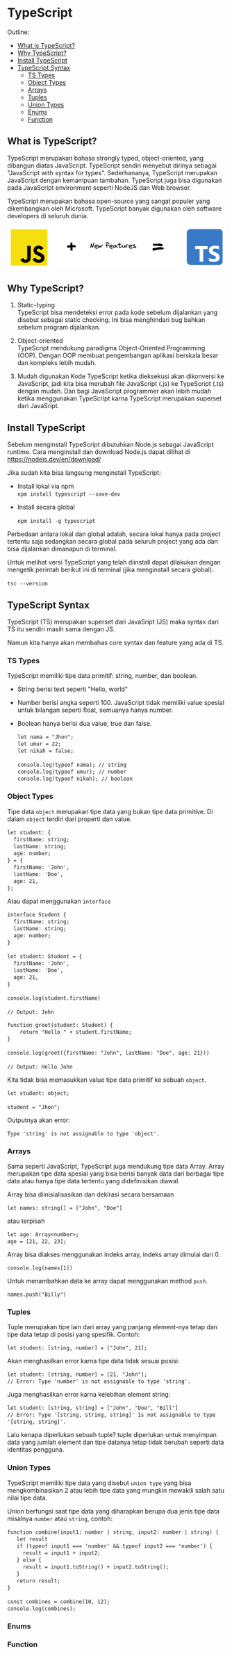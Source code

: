 # TypeScript <!-- omit in toc -->

Outline:
- [What is TypeScript?](#what-is-typescript)
- [Why TypeScript?](#why-typescript)
- [Install TypeScript](#install-typescript)
- [TypeScript Syntax](#typescript-syntax)
  - [TS Types](#ts-types)
  - [Object Types](#object-types)
  - [Arrays](#arrays)
  - [Tuples](#tuples)
  - [Union Types](#union-types)
  - [Enums](#enums)
  - [Function](#function)

## What is TypeScript?
 
TypeScript merupakan bahasa strongly typed, object-oriented, yang dibangun diatas JavaScript. TypeScript sendiri menyebut dirinya sebagai "JavaScript with syntax for types". Sederhananya, TypeScript merupakan JavaScript dengan kemampuan tambahan. TypeScript juga bisa digunakan pada JavaScript environment seperti NodeJS dan Web browser.

TypeScript merupakan bahasa open-source yang sangat populer yang dikembangkan oleh Microsoft. TypeScript banyak digunakan oleh software developers di seluruh dunia.

!["TS"](materi-bootcamp/../Ts.png)

## Why TypeScript?

1. Static-typing  
   TypeScript bisa mendeteksi error pada kode sebelum  dijalankan yang disebut sebagai static checking. Ini bisa menghindari bug bahkan sebelum program dijalankan.

2. Object-oriented  
   TypeScript mendukung paradigma Object-Oriented Programming (OOP). Dengan OOP membuat pengembangan aplikasi berskala besar dan kompleks lebih mudah.

3. Mudah digunakan
   Kode TypeScript ketika dieksekusi akan dikonversi ke JavaScript, jadi kita bisa merubah file JavaScript (.js) ke TypeScript (.ts) dengan mudah. Dan bagi JavaScript programmer akan lebih mudah ketika menggunakan TypeScript karna TypeScript merupakan superset dari JavaSript.

## Install TypeScript

Sebelum menginstall TypeScript dibutuhkan Node.js sebagai JavaScript runtime. Cara menginstall dan download Node.js dapat dilihat di https://nodejs.dev/en/download/

Jika sudah kita bisa langsung menginstall TypeScript:

* Install lokal via npm  
  ```npm install typescript --save-dev```

* Install secara global  
  
  ```npm install -g typescript```

Perbedaan antara lokal dan global adalah, secara lokal hanya pada project tertentu saja sedangkan secara global pada seluruh project yang ada dan bisa dijalankan dimanapun di terminal.

Untuk melihat versi TypeScript yang telah diinstall dapat dilakukan dengan mengetik perintah berikut ini di terminal (jika menginstall secara global):

```tsc --version```

## TypeScript Syntax

TypeScript (TS) merupakan superset dari JavaSript (JS) maka syntax dari TS itu sendiri masih sama dengan JS.

Namun kita hanya akan membahas core syntax dan feature yang ada di TS.

### TS Types  
  TypeScript memiliki tipe data primitif: string, number, dan boolean.  
  - String berisi text seperti "Hello, world"
  - Number berisi angka seperti 100. JavaScript tidak memiliki value spesial untuk bilangan seperti float, semuanya hanya number.
  - Boolean hanya berisi dua value, true dan false.  

    ```
    let nama = "Jhon";
    let umur = 22;
    let nikah = false;

    console.log(typeof nama); // string
    console.log(typeof umur); // number
    console.log(typeof nikah); // boolean
    ```

### Object Types  
  Tipe data ``object`` merupakan tipe data yang bukan tipe data primitive. Di dalam ``object`` terdiri dari properti dan value.

  ```
  let student: {
    firstName: string;
    lastName: string;
    age: number;
  } = {
    firstName: 'John',
    lastName: 'Doe',
    age: 21,
  };
  ```

  Atau dapat menggunakan ``interface``

  ```
  interface Student {
    firstName: string;
    lastName: string;
    age: number;
  }

  let student: Student = {
    firstName: 'John',
    lastName: 'Doe',
    age: 21,
  }

  console.log(student.firstName)

  // Output: John
  ```

  

  ```
  function greet(student: Student) {
      return "Hello " + student.firstName;
  }

  console.log(greet({firstName: "John", lastName: "Doe", age: 21}))

  // Output: Hello John
  ```

  Kita tidak bisa memasukkan value tipe data primitif ke sebuah ``object``.

  ```
  let student: object;

  student = "Jhon";
  ```
  Outputnya akan error: 
  ```
  Type 'string' is not assignable to type 'object'.
  ```

### Arrays

Sama seperti JavaScript, TypeScript juga mendukung tipe data Array. Array merupakan tipe data spesial yang bisa berisi banyak data dari berbagai tipe data atau hanya tipe data tertentu yang didefinisikan diawal.

Array bisa diinisialisasikan dan deklrasi secara bersamaan 
```
let names: string[] = ["John", "Doe"]
```
atau terpisah
```
let age: Array<number>;
age = [21, 22, 23];
```

Array bisa diakses menggunakan indeks array, indeks array dimulai dari 0.
```
console.log(names[1])
```

Untuk menambahkan data ke array dapat menggunakan method ``push``.
```
names.push("Billy")
```

### Tuples

Tuple merupakan tipe lain dari array yang panjang element-nya tetap dan tipe data tetap di posisi yang spesifik. Contoh:

```
let student: [string, number] = ["John", 21];
```
Akan menghasilkan error karna tipe data tidak sesuai posisi:
```
let student: [string, number] = [21, "John"];
// Error: Type 'number' is not assignable to type 'string'.
```
Juga menghasilkan error karna kelebihan element string:
```
let student: [string, string] = ["John", "Doe", "Bill"]
// Error: Type '[string, string, string]' is not assignable to type '[string, string]'.
```

Lalu kenapa diperlukan sebuah tuple? tuple diperlukan untuk menyimpan data yang jumlah element dan tipe datanya tetap tidak berubah seperti data identitas pengguna.

### Union Types

TypeScript memiliki tipe data yang disebut ``union type`` yang bisa mengkombinasikan 2 atau lebih tipe data yang mungkin mewakili salah satu nilai tipe data.

Union berfungsi saat tipe data yang diharapkan berupa dua jenis tipe data misalnya ``number`` atau ``string``, contoh:

```
function combine(input1: number | string, input2: number | string) {
   let result
   if (typeof input1 === 'number' && typeof input2 === 'number') {
     result = input1 + input2;
   } else {
     result = input1.toString() + input2.toString();
   }
   return result;
}

const combines = combine(10, 12);
console.log(combines);
```

### Enums




### Function
